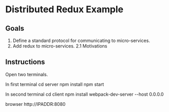 # Distributed Redux Example

## Goals

1. Define a standard protocol for communicating to micro-services.
2. Add redux to micro-services. 
2.1 Motivations



## Instructions

  Open two terminals.

  In first terminal
  cd server
  npm install
  npm start

  In second terminal
  cd client
  npm install
  webpack-dev-server --host 0.0.0.0

  browser http://IPADDR:8080
